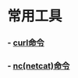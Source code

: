 # 常用工具

### - [curl命令](https://github.com/yancongcong1/blog/tree/master/linux/tools/curl.md)
### - [nc(netcat)命令](https://github.com/yancongcong1/blog/tree/master/linux/tools/nc(netcat).md)